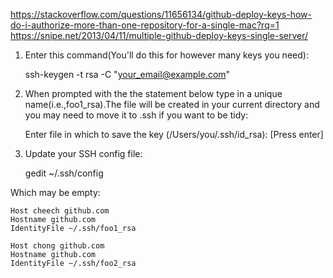 https://stackoverflow.com/questions/11656134/github-deploy-keys-how-do-i-authorize-more-than-one-repository-for-a-single-mac?rq=1
https://snipe.net/2013/04/11/multiple-github-deploy-keys-single-server/

1) Enter this command(You'll do this for however many keys you need):

    ssh-keygen -t rsa -C "your_email@example.com"

2) When prompted with the the statement below type in a unique name(i.e.,foo1_rsa).The file will be created in your current directory and you may need to move it to .ssh if you want to be tidy:

    Enter file in which to save the key (/Users/you/.ssh/id_rsa): [Press enter]

3) Update your SSH config file:

    gedit ~/.ssh/config

Which may be empty:

    Host cheech github.com
    Hostname github.com
    IdentityFile ~/.ssh/foo1_rsa

    Host chong github.com
    Hostname github.com
    IdentityFile ~/.ssh/foo2_rsa